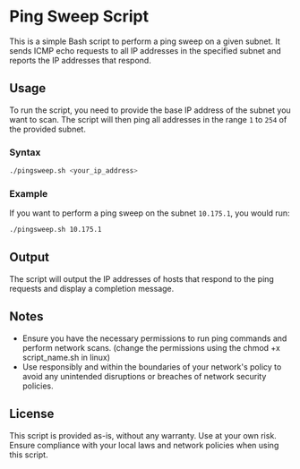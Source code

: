 # Ping Sweep Script

This is a simple Bash script to perform a ping sweep on a given subnet. It sends ICMP echo requests to all IP addresses in the specified subnet and reports the IP addresses that respond.

## Usage

To run the script, you need to provide the base IP address of the subnet you want to scan. The script will then ping all addresses in the range `1` to `254` of the provided subnet.

### Syntax

```bash
./pingsweep.sh <your_ip_address>
```

### Example

If you want to perform a ping sweep on the subnet `10.175.1`, you would run:

```bash
./pingsweep.sh 10.175.1
```

## Output

The script will output the IP addresses of hosts that respond to the ping requests and display a completion message.

## Notes

- Ensure you have the necessary permissions to run ping commands and perform network scans. (change the permissions using the chmod +x script_name.sh in linux)
- Use responsibly and within the boundaries of your network's policy to avoid any unintended disruptions or breaches of network security policies.

## License

This script is provided as-is, without any warranty. Use at your own risk. Ensure compliance with your local laws and network policies when using this script.
```
